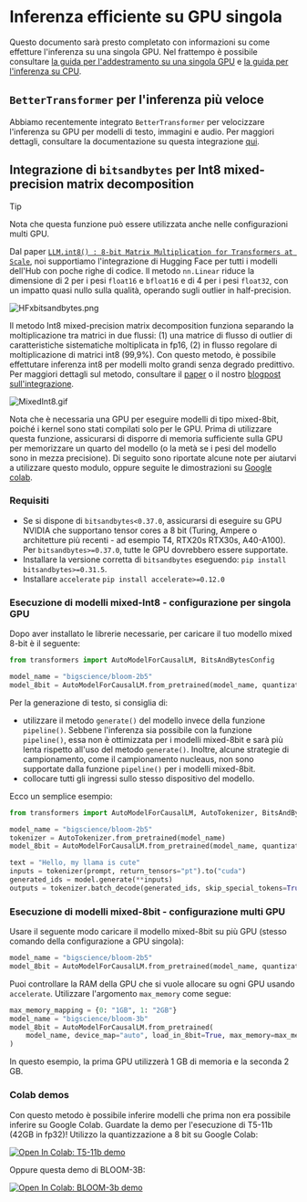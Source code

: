 <!--Copyright 2022 The HuggingFace Team. All rights reserved.

Licensed under the Apache License, Version 2.0 (the "License"); you may not use this file except in compliance with
the License. You may obtain a copy of the License at

http://www.apache.org/licenses/LICENSE-2.0

Unless required by applicable law or agreed to in writing, software distributed under the License is distributed on
an "AS IS" BASIS, WITHOUT WARRANTIES OR CONDITIONS OF ANY KIND, either express or implied. See the License for the

⚠️ Note that this file is in Markdown but contain specific syntax for our doc-builder (similar to MDX) that may not be
rendered properly in your Markdown viewer.

-->

# Inferenza efficiente su GPU singola

Questo documento sarà presto completato con informazioni su come effetture l'inferenza su una singola GPU. Nel frattempo è possibile consultare [la guida per l'addestramento su una singola GPU](perf_train_gpu_one) e [la guida per l'inferenza su CPU](perf_infer_cpu).

## `BetterTransformer` per l'inferenza più veloce

Abbiamo recentemente integrato `BetterTransformer` per velocizzare l'inferenza su GPU per modelli di testo, immagini e audio. Per maggiori dettagli, consultare la documentazione su questa integrazione [qui](https://huggingface.co/docs/optimum/bettertransformer/overview).

## Integrazione di `bitsandbytes` per Int8 mixed-precision matrix decomposition

> [!TIP]
> Nota che questa funzione può essere utilizzata anche nelle configurazioni multi GPU.

Dal paper [`LLM.int8() : 8-bit Matrix Multiplication for Transformers at Scale`](https://huggingface.co/papers/2208.07339), noi supportiamo l'integrazione di Hugging Face per tutti i modelli dell'Hub con poche righe di codice.
Il metodo `nn.Linear` riduce la dimensione di 2 per i pesi `float16` e `bfloat16` e di 4 per i pesi `float32`, con un impatto quasi nullo sulla qualità, operando sugli outlier in half-precision.

![HFxbitsandbytes.png](https://cdn-uploads.huggingface.co/production/uploads/1659861207959-62441d1d9fdefb55a0b7d12c.png)

Il metodo Int8 mixed-precision matrix decomposition funziona separando la moltiplicazione tra matrici in due flussi: (1) una matrice di flusso di outlier di caratteristiche sistematiche moltiplicata in fp16, (2) in flusso regolare di moltiplicazione di matrici int8 (99,9%). Con questo metodo, è possibile effettutare inferenza int8 per modelli molto grandi senza degrado predittivo.
Per maggiori dettagli sul metodo, consultare il [paper](https://huggingface.co/papers/2208.07339) o il nostro [blogpost sull'integrazione](https://huggingface.co/blog/hf-bitsandbytes-integration).

![MixedInt8.gif](https://cdn-uploads.huggingface.co/production/uploads/1660567469965-62441d1d9fdefb55a0b7d12c.gif)

Nota che è necessaria una GPU per eseguire modelli di tipo mixed-8bit, poiché i kernel sono stati compilati solo per le GPU. Prima di utilizzare questa funzione, assicurarsi di disporre di memoria sufficiente sulla GPU per memorizzare un quarto del modello (o la metà se i pesi del modello sono in mezza precisione).
Di seguito sono riportate alcune note per aiutarvi a utilizzare questo modulo, oppure seguite le dimostrazioni su [Google colab](#colab-demos).

### Requisiti

- Se si dispone di `bitsandbytes<0.37.0`, assicurarsi di eseguire su GPU NVIDIA che supportano tensor cores a 8 bit (Turing, Ampere o architetture più recenti - ad esempio T4, RTX20s RTX30s, A40-A100). Per `bitsandbytes>=0.37.0`, tutte le GPU dovrebbero essere supportate.
- Installare la versione corretta di `bitsandbytes` eseguendo:
`pip install bitsandbytes>=0.31.5`.
- Installare `accelerate`
`pip install accelerate>=0.12.0`

### Esecuzione di modelli mixed-Int8 - configurazione per singola GPU

Dopo aver installato le librerie necessarie, per caricare il tuo modello mixed 8-bit è il seguente:

```py
from transformers import AutoModelForCausalLM, BitsAndBytesConfig

model_name = "bigscience/bloom-2b5"
model_8bit = AutoModelForCausalLM.from_pretrained(model_name, quantization_config=BitsAndBytesConfig(load_in_8bit=True))
```

Per la generazione di testo, si consiglia di:

* utilizzare il metodo `generate()` del modello invece della funzione `pipeline()`. Sebbene l'inferenza sia possibile con la funzione `pipeline()`, essa non è ottimizzata per i modelli mixed-8bit e sarà più lenta rispetto all'uso del metodo `generate()`. Inoltre, alcune strategie di campionamento, come il campionamento nucleaus, non sono supportate dalla funzione `pipeline()` per i modelli mixed-8bit.
* collocare tutti gli ingressi sullo stesso dispositivo del modello.

Ecco un semplice esempio:

```py
from transformers import AutoModelForCausalLM, AutoTokenizer, BitsAndBytesConfig

model_name = "bigscience/bloom-2b5"
tokenizer = AutoTokenizer.from_pretrained(model_name)
model_8bit = AutoModelForCausalLM.from_pretrained(model_name, quantization_config=BitsAndBytesConfig(load_in_8bit=True))

text = "Hello, my llama is cute"
inputs = tokenizer(prompt, return_tensors="pt").to("cuda")
generated_ids = model.generate(**inputs)
outputs = tokenizer.batch_decode(generated_ids, skip_special_tokens=True)
```


### Esecuzione di modelli mixed-8bit - configurazione multi GPU

Usare il seguente modo caricare il modello mixed-8bit su più GPU (stesso comando della configurazione a GPU singola):
```py
model_name = "bigscience/bloom-2b5"
model_8bit = AutoModelForCausalLM.from_pretrained(model_name, quantization_config=BitsAndBytesConfig(load_in_8bit=True))
```
Puoi controllare la RAM della GPU che si vuole allocare su ogni GPU usando `accelerate`. Utilizzare l'argomento `max_memory` come segue:

```py
max_memory_mapping = {0: "1GB", 1: "2GB"}
model_name = "bigscience/bloom-3b"
model_8bit = AutoModelForCausalLM.from_pretrained(
    model_name, device_map="auto", load_in_8bit=True, max_memory=max_memory_mapping
)
```
In questo esempio, la prima GPU utilizzerà 1 GB di memoria e la seconda 2 GB.

### Colab demos

Con questo metodo è possibile inferire modelli che prima non era possibile inferire su Google Colab.
Guardate la demo per l'esecuzione di T5-11b (42GB in fp32)! Utilizzo la quantizzazione a 8 bit su Google Colab:

[![Open In Colab: T5-11b demo](https://colab.research.google.com/assets/colab-badge.svg)](https://colab.research.google.com/drive/1YORPWx4okIHXnjW7MSAidXN29mPVNT7F?usp=sharing)

Oppure questa demo di BLOOM-3B:

[![Open In Colab: BLOOM-3b demo](https://colab.research.google.com/assets/colab-badge.svg)](https://colab.research.google.com/drive/1qOjXfQIAULfKvZqwCen8-MoWKGdSatZ4?usp=sharing)